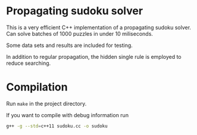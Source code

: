 # Propagating sudoku solver

This is a very efficient C++ implementation of a propagating sudoku solver.  Can solve batches of 1000 puzzles in under 10 miliseconds.

Some data sets and results are included for testing.

In addition to regular propagation, the hidden single rule is employed to reduce searching.

# Compilation

Run `make` in the project directory.

If you want to compile with debug information run

```bash
g++ -g --std=c++11 sudoku.cc -o sudoku
```
